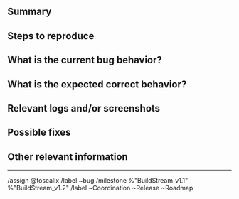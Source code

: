 ## Summary

[//]: # (Summarize the bug encountered concisely)


## Steps to reproduce

[//]: # (How one can reproduce the issue - this is very important)


## What is the current bug behavior?

[//]: # (What actually happens)


## What is the expected correct behavior?

[//]: # (What you should see instead)


## Relevant logs and/or screenshots

[//]: # (Paste any relevant logs - please use code blocks ``` to format console output,)
[//]: # (logs, and code as it's hard to read otherwise. You can also add a Snippet and link it here.)

## Possible fixes

[//]: # (If you can, link to the line of code that might be responsible for the problem)

## Other relevant information

----

/assign @toscalix
/label ~bug
/milestone %"BuildStream_v1.1" %"BuildStream_v1.2"
/label ~Coordination ~Release ~Roadmap

